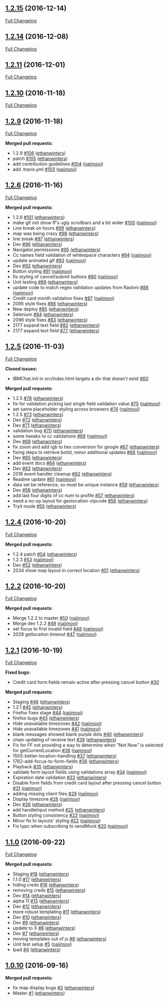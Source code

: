 ## [1.2.15](https://github.com/watson-virtual-agents/chat-widget/tree/1.2.15) (2016-12-14)
[Full Changelog](https://github.com/watson-virtual-agents/chat-widget/compare/1.2.14...1.2.15)

## [1.2.14](https://github.com/watson-virtual-agents/chat-widget/tree/1.2.14) (2016-12-08)
[Full Changelog](https://github.com/watson-virtual-agents/chat-widget/compare/1.2.11...1.2.14)

## [1.2.11](https://github.com/watson-virtual-agents/chat-widget/tree/1.2.11) (2016-12-01)
[Full Changelog](https://github.com/watson-virtual-agents/chat-widget/compare/1.2.10...1.2.11)

## [1.2.10](https://github.com/watson-virtual-agents/chat-widget/tree/1.2.10) (2016-11-18)
[Full Changelog](https://github.com/watson-virtual-agents/chat-widget/compare/1.2.9...1.2.10)

## [1.2.9](https://github.com/watson-virtual-agents/chat-widget/tree/1.2.9) (2016-11-18)
[Full Changelog](https://github.com/watson-virtual-agents/chat-widget/compare/1.2.6...1.2.9)

**Merged pull requests:**

- 1.2.9 [\#106](https://github.com/watson-virtual-agents/chat-widget/pull/106) ([ethanwinters](https://github.com/ethanwinters))
- patch [\#105](https://github.com/watson-virtual-agents/chat-widget/pull/105) ([ethanwinters](https://github.com/ethanwinters))
- add contribution guidelines [\#104](https://github.com/watson-virtual-agents/chat-widget/pull/104) ([najimovi](https://github.com/najimovi))
- add .travis.yml [\#103](https://github.com/watson-virtual-agents/chat-widget/pull/103) ([najimovi](https://github.com/najimovi))

## [1.2.6](https://github.com/watson-virtual-agents/chat-widget/tree/1.2.6) (2016-11-16)
[Full Changelog](https://github.com/watson-virtual-agents/chat-widget/compare/1.2.5...1.2.6)

**Merged pull requests:**

- 1.2.6 [\#101](https://github.com/watson-virtual-agents/chat-widget/pull/101) ([ethanwinters](https://github.com/ethanwinters))
- make gif not show ff's ugly scrollbars and a bit wider [\#100](https://github.com/watson-virtual-agents/chat-widget/pull/100) ([najimovi](https://github.com/najimovi))
- Line break on hours [\#99](https://github.com/watson-virtual-agents/chat-widget/pull/99) ([ethanwinters](https://github.com/ethanwinters))
- map was being crazy [\#98](https://github.com/watson-virtual-agents/chat-widget/pull/98) ([ethanwinters](https://github.com/ethanwinters))
- line break [\#97](https://github.com/watson-virtual-agents/chat-widget/pull/97) ([ethanwinters](https://github.com/ethanwinters))
- Dev [\#96](https://github.com/watson-virtual-agents/chat-widget/pull/96) ([ethanwinters](https://github.com/ethanwinters))
- Navigator.permissions  [\#95](https://github.com/watson-virtual-agents/chat-widget/pull/95) ([ethanwinters](https://github.com/ethanwinters))
- Cc names field validation of whitespace characters [\#94](https://github.com/watson-virtual-agents/chat-widget/pull/94) ([najimovi](https://github.com/najimovi))
- update animated gif [\#93](https://github.com/watson-virtual-agents/chat-widget/pull/93) ([najimovi](https://github.com/najimovi))
- Dev [\#92](https://github.com/watson-virtual-agents/chat-widget/pull/92) ([ethanwinters](https://github.com/ethanwinters))
- Button styling [\#91](https://github.com/watson-virtual-agents/chat-widget/pull/91) ([najimovi](https://github.com/najimovi))
- fix styling of cancel/submit buttons [\#90](https://github.com/watson-virtual-agents/chat-widget/pull/90) ([najimovi](https://github.com/najimovi))
- Unit testing [\#89](https://github.com/watson-virtual-agents/chat-widget/pull/89) ([ethanwinters](https://github.com/ethanwinters))
- update code to match regex validation updates from Rashmi [\#88](https://github.com/watson-virtual-agents/chat-widget/pull/88) ([najimovi](https://github.com/najimovi))
- Credit card month validation fixes [\#87](https://github.com/watson-virtual-agents/chat-widget/pull/87) ([najimovi](https://github.com/najimovi))
- 2095 style fixes [\#86](https://github.com/watson-virtual-agents/chat-widget/pull/86) ([ethanwinters](https://github.com/ethanwinters))
- New deploy [\#85](https://github.com/watson-virtual-agents/chat-widget/pull/85) ([ethanwinters](https://github.com/ethanwinters))
- Selenium [\#84](https://github.com/watson-virtual-agents/chat-widget/pull/84) ([ethanwinters](https://github.com/ethanwinters))
- 2096 style fixes [\#83](https://github.com/watson-virtual-agents/chat-widget/pull/83) ([ethanwinters](https://github.com/ethanwinters))
- 2177 expand text field [\#82](https://github.com/watson-virtual-agents/chat-widget/pull/82) ([ethanwinters](https://github.com/ethanwinters))
- 2177 expand text field [\#77](https://github.com/watson-virtual-agents/chat-widget/pull/77) ([ethanwinters](https://github.com/ethanwinters))

## [1.2.5](https://github.com/watson-virtual-agents/chat-widget/tree/1.2.5) (2016-11-03)
[Full Changelog](https://github.com/watson-virtual-agents/chat-widget/compare/1.2.4...1.2.5)

**Closed issues:**

- IBMChat.init in src/index.html targets a div that doesn't exist [\#60](https://github.com/watson-virtual-agents/chat-widget/issues/60)

**Merged pull requests:**

- 1.2.5 [\#78](https://github.com/watson-virtual-agents/chat-widget/pull/78) ([ethanwinters](https://github.com/ethanwinters))
- fix for validation picking last single field validation value [\#75](https://github.com/watson-virtual-agents/chat-widget/pull/75) ([najimovi](https://github.com/najimovi))
- set same placeholder styling across browsers [\#74](https://github.com/watson-virtual-agents/chat-widget/pull/74) ([najimovi](https://github.com/najimovi))
- 1.2.5 [\#73](https://github.com/watson-virtual-agents/chat-widget/pull/73) ([ethanwinters](https://github.com/ethanwinters))
- Dev [\#72](https://github.com/watson-virtual-agents/chat-widget/pull/72) ([ethanwinters](https://github.com/ethanwinters))
- Dev [\#71](https://github.com/watson-virtual-agents/chat-widget/pull/71) ([ethanwinters](https://github.com/ethanwinters))
- validation bug [\#70](https://github.com/watson-virtual-agents/chat-widget/pull/70) ([ethanwinters](https://github.com/ethanwinters))
- some tweaks to cc validations [\#69](https://github.com/watson-virtual-agents/chat-widget/pull/69) ([najimovi](https://github.com/najimovi))
- Dev [\#68](https://github.com/watson-virtual-agents/chat-widget/pull/68) ([ethanwinters](https://github.com/ethanwinters))
- fix zoom and add rgb to hex conversion for google [\#67](https://github.com/watson-virtual-agents/chat-widget/pull/67) ([ethanwinters](https://github.com/ethanwinters))
- fixing steps to retrieve botId, minor additional updates [\#66](https://github.com/watson-virtual-agents/chat-widget/pull/66) ([najimovi](https://github.com/najimovi))
- Dev [\#65](https://github.com/watson-virtual-agents/chat-widget/pull/65) ([ethanwinters](https://github.com/ethanwinters))
- add event docs [\#64](https://github.com/watson-virtual-agents/chat-widget/pull/64) ([ethanwinters](https://github.com/ethanwinters))
- Dev [\#63](https://github.com/watson-virtual-agents/chat-widget/pull/63) ([ethanwinters](https://github.com/ethanwinters))
- 2016 event handler cleanup [\#62](https://github.com/watson-virtual-agents/chat-widget/pull/62) ([ethanwinters](https://github.com/ethanwinters))
- Readme update [\#61](https://github.com/watson-virtual-agents/chat-widget/pull/61) ([najimovi](https://github.com/najimovi))
- data set be reference, so must be unique instance [\#59](https://github.com/watson-virtual-agents/chat-widget/pull/59) ([ethanwinters](https://github.com/ethanwinters))
- Dev [\#58](https://github.com/watson-virtual-agents/chat-widget/pull/58) ([ethanwinters](https://github.com/ethanwinters))
- add last four digits of cc num to profile [\#57](https://github.com/watson-virtual-agents/chat-widget/pull/57) ([ethanwinters](https://github.com/ethanwinters))
- need a no-op layout for geolocation-zipcode [\#56](https://github.com/watson-virtual-agents/chat-widget/pull/56) ([ethanwinters](https://github.com/ethanwinters))
- Tryit mode [\#55](https://github.com/watson-virtual-agents/chat-widget/pull/55) ([ethanwinters](https://github.com/ethanwinters))

## [1.2.4](https://github.com/watson-virtual-agents/chat-widget/tree/1.2.4) (2016-10-20)
[Full Changelog](https://github.com/watson-virtual-agents/chat-widget/compare/1.2.2...1.2.4)

**Merged pull requests:**

- 1.2.4 patch [\#54](https://github.com/watson-virtual-agents/chat-widget/pull/54) ([ethanwinters](https://github.com/ethanwinters))
- 1.2.3 [\#53](https://github.com/watson-virtual-agents/chat-widget/pull/53) ([najimovi](https://github.com/najimovi))
- Dev [\#52](https://github.com/watson-virtual-agents/chat-widget/pull/52) ([ethanwinters](https://github.com/ethanwinters))
- 2034 show map layout in correct location [\#51](https://github.com/watson-virtual-agents/chat-widget/pull/51) ([ethanwinters](https://github.com/ethanwinters))

## [1.2.2](https://github.com/watson-virtual-agents/chat-widget/tree/1.2.2) (2016-10-20)
[Full Changelog](https://github.com/watson-virtual-agents/chat-widget/compare/1.2.1...1.2.2)

**Merged pull requests:**

- Merge 1.2.2 to master [\#50](https://github.com/watson-virtual-agents/chat-widget/pull/50) ([najimovi](https://github.com/najimovi))
- Merge dev 1.2.2 [\#49](https://github.com/watson-virtual-agents/chat-widget/pull/49) ([najimovi](https://github.com/najimovi))
- set focus to first invalid field [\#48](https://github.com/watson-virtual-agents/chat-widget/pull/48) ([najimovi](https://github.com/najimovi))
- 2028 getlocation timeout [\#47](https://github.com/watson-virtual-agents/chat-widget/pull/47) ([najimovi](https://github.com/najimovi))

## [1.2.1](https://github.com/watson-virtual-agents/chat-widget/tree/1.2.1) (2016-10-19)
[Full Changelog](https://github.com/watson-virtual-agents/chat-widget/compare/1.1.0...1.2.1)

**Fixed bugs:**

- Credit card form fields remain active after pressing cancel button [\#30](https://github.com/watson-virtual-agents/chat-widget/issues/30)

**Merged pull requests:**

- Staging [\#46](https://github.com/watson-virtual-agents/chat-widget/pull/46) ([ethanwinters](https://github.com/ethanwinters))
- 1.2.1 [\#45](https://github.com/watson-virtual-agents/chat-widget/pull/45) ([ethanwinters](https://github.com/ethanwinters))
- Firefox fixes stage [\#44](https://github.com/watson-virtual-agents/chat-widget/pull/44) ([najimovi](https://github.com/najimovi))
- firefox bugs [\#43](https://github.com/watson-virtual-agents/chat-widget/pull/43) ([ethanwinters](https://github.com/ethanwinters))
- Hide unavailable timezones [\#42](https://github.com/watson-virtual-agents/chat-widget/pull/42) ([najimovi](https://github.com/najimovi))
- Hide unavailable timezones [\#41](https://github.com/watson-virtual-agents/chat-widget/pull/41) ([najimovi](https://github.com/najimovi))
- blank messages showed blank purple dots [\#40](https://github.com/watson-virtual-agents/chat-widget/pull/40) ([ethanwinters](https://github.com/ethanwinters))
- chain updating of receive text [\#39](https://github.com/watson-virtual-agents/chat-widget/pull/39) ([ethanwinters](https://github.com/ethanwinters))
- Fix for FF not providing a way to determine when "Not Now" is selected for getCurrentLocation [\#38](https://github.com/watson-virtual-agents/chat-widget/pull/38) ([najimovi](https://github.com/najimovi))
- 1505-better-location-handling [\#37](https://github.com/watson-virtual-agents/chat-widget/pull/37) ([ethanwinters](https://github.com/ethanwinters))
- 1762-add-focus-to-form-fields [\#36](https://github.com/watson-virtual-agents/chat-widget/pull/36) ([ethanwinters](https://github.com/ethanwinters))
- Playback [\#35](https://github.com/watson-virtual-agents/chat-widget/pull/35) ([ethanwinters](https://github.com/ethanwinters))
- validate form layout fields using validations array [\#34](https://github.com/watson-virtual-agents/chat-widget/pull/34) ([najimovi](https://github.com/najimovi))
- Expiration date validation [\#33](https://github.com/watson-virtual-agents/chat-widget/pull/33) ([ethanwinters](https://github.com/ethanwinters))
- Disable form fields from credit card layout after pressing cancel button [\#31](https://github.com/watson-virtual-agents/chat-widget/pull/31) ([najimovi](https://github.com/najimovi))
- adding missing client files [\#29](https://github.com/watson-virtual-agents/chat-widget/pull/29) ([najimovi](https://github.com/najimovi))
- Display timezone [\#28](https://github.com/watson-virtual-agents/chat-widget/pull/28) ([najimovi](https://github.com/najimovi))
- Dev [\#26](https://github.com/watson-virtual-agents/chat-widget/pull/26) ([ethanwinters](https://github.com/ethanwinters))
- add handleInput method [\#25](https://github.com/watson-virtual-agents/chat-widget/pull/25) ([ethanwinters](https://github.com/ethanwinters))
- Button styling consistency [\#23](https://github.com/watson-virtual-agents/chat-widget/pull/23) ([najimovi](https://github.com/najimovi))
- Minor fix to layouts' styling [\#22](https://github.com/watson-virtual-agents/chat-widget/pull/22) ([najimovi](https://github.com/najimovi))
- Fix typo when subscribing to sendMock [\#20](https://github.com/watson-virtual-agents/chat-widget/pull/20) ([najimovi](https://github.com/najimovi))

## [1.1.0](https://github.com/watson-virtual-agents/chat-widget/tree/1.1.0) (2016-09-22)
[Full Changelog](https://github.com/watson-virtual-agents/chat-widget/compare/1.0.10...1.1.0)

**Merged pull requests:**

- Staging [\#18](https://github.com/watson-virtual-agents/chat-widget/pull/18) ([ethanwinters](https://github.com/ethanwinters))
- 1.1.0 [\#17](https://github.com/watson-virtual-agents/chat-widget/pull/17) ([ethanwinters](https://github.com/ethanwinters))
- hiding creds [\#16](https://github.com/watson-virtual-agents/chat-widget/pull/16) ([ethanwinters](https://github.com/ethanwinters))
- removing creds [\#15](https://github.com/watson-virtual-agents/chat-widget/pull/15) ([ethanwinters](https://github.com/ethanwinters))
- Dev [\#14](https://github.com/watson-virtual-agents/chat-widget/pull/14) ([ethanwinters](https://github.com/ethanwinters))
- alpha 11 [\#13](https://github.com/watson-virtual-agents/chat-widget/pull/13) ([ethanwinters](https://github.com/ethanwinters))
- Dev [\#12](https://github.com/watson-virtual-agents/chat-widget/pull/12) ([ethanwinters](https://github.com/ethanwinters))
- more robust templating [\#11](https://github.com/watson-virtual-agents/chat-widget/pull/11) ([ethanwinters](https://github.com/ethanwinters))
- Dev [\#10](https://github.com/watson-virtual-agents/chat-widget/pull/10) ([ethanwinters](https://github.com/ethanwinters))
- Dev [\#9](https://github.com/watson-virtual-agents/chat-widget/pull/9) ([ethanwinters](https://github.com/ethanwinters))
- update to X [\#8](https://github.com/watson-virtual-agents/chat-widget/pull/8) ([ethanwinters](https://github.com/ethanwinters))
- Dev [\#7](https://github.com/watson-virtual-agents/chat-widget/pull/7) ([ethanwinters](https://github.com/ethanwinters))
- moving templates out of js [\#6](https://github.com/watson-virtual-agents/chat-widget/pull/6) ([ethanwinters](https://github.com/ethanwinters))
- Unit test setup [\#5](https://github.com/watson-virtual-agents/chat-widget/pull/5) ([najimovi](https://github.com/najimovi))
- Ipad [\#4](https://github.com/watson-virtual-agents/chat-widget/pull/4) ([ethanwinters](https://github.com/ethanwinters))

## [1.0.10](https://github.com/watson-virtual-agents/chat-widget/tree/1.0.10) (2016-09-16)
**Merged pull requests:**

- fix map display bugs [\#3](https://github.com/watson-virtual-agents/chat-widget/pull/3) ([ethanwinters](https://github.com/ethanwinters))
- Master [\#1](https://github.com/watson-virtual-agents/chat-widget/pull/1) ([ethanwinters](https://github.com/ethanwinters))
